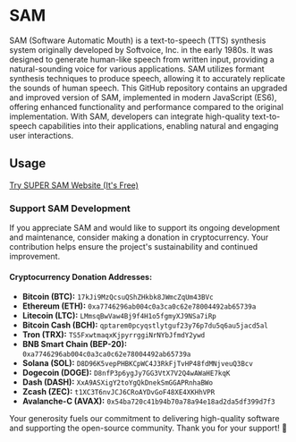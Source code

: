 <h1>SAM</h1>
SAM (Software Automatic Mouth) is a text-to-speech (TTS) synthesis system originally developed by Softvoice, Inc. in the early 1980s. It was designed to generate human-like speech from written input, providing a natural-sounding voice for various applications. SAM utilizes formant synthesis techniques to produce speech, allowing it to accurately replicate the sounds of human speech. This GitHub repository contains an upgraded and improved version of SAM, implemented in modern JavaScript (ES6), offering enhanced functionality and performance compared to the original implementation. With SAM, developers can integrate high-quality text-to-speech capabilities into their applications, enabling natural and engaging user interactions.
<h2>Usage</h2>
<a href="https://supersam.rf.gd">Try SUPER SAM Website (It's Free)</a>

### Support SAM Development

If you appreciate SAM and would like to support its ongoing development and maintenance, consider making a donation in cryptocurrency. Your contribution helps ensure the project's sustainability and continued improvement.

#### Cryptocurrency Donation Addresses:

- **Bitcoin (BTC):** `17kJi9MzQcsuQShZHkbk8JWmcZqUm43BVc`
- **Ethereum (ETH):** `0xa7746296ab004c0a3ca0c62e78004492ab65739a`
- **Litecoin (LTC):** `LMmsqBwVaw4Bj9f4H1o5fgmyXJ9NSa7iRp`
- **Bitcoin Cash (BCH):** `qptarem0pcyqstlytguf23y76p7du5q6au5jacd5al`
- **Tron (TRX):** `TS5FxwtmaqxKjpyrrggiNrNYbJfmdY2ywd`
- **BNB Smart Chain (BEP-20):** `0xa7746296ab004c0a3ca0c62e78004492ab65739a`
- **Solana (SOL):** `D8D96K5vepPHBKCpWC4J3RkFjTvHP48fdMNjveuQ3Bcv`
- **Dogecoin (DOGE):** `D8nfP3p6ygJy7GG3VtX7V2Q4wAWaHE7kqK`
- **Dash (DASH):** `XxA9ASXigY2toYgQkDnekSmGGAPRnhaBWo`
- **Zcash (ZEC):** `t1XC3T6nvJCJ6CRoAYDvGoF48XE4XKHhVPR`
- **Avalanche-C (AVAX):** `0x54ba720c41b94b70a78a94e18ad2da5df399d7f3`

Your generosity fuels our commitment to delivering high-quality software and supporting the open-source community. Thank you for your support! 🚀
